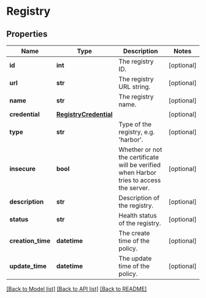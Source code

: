 # Registry


## Properties
Name | Type | Description | Notes
------------ | ------------- | ------------- | -------------
**id** | **int** | The registry ID. | [optional] 
**url** | **str** | The registry URL string. | [optional] 
**name** | **str** | The registry name. | [optional] 
**credential** | [**RegistryCredential**](RegistryCredential.md) |  | [optional] 
**type** | **str** | Type of the registry, e.g. &#39;harbor&#39;. | [optional] 
**insecure** | **bool** | Whether or not the certificate will be verified when Harbor tries to access the server. | [optional] 
**description** | **str** | Description of the registry. | [optional] 
**status** | **str** | Health status of the registry. | [optional] 
**creation_time** | **datetime** | The create time of the policy. | [optional] 
**update_time** | **datetime** | The update time of the policy. | [optional] 

[[Back to Model list]](../README.md#documentation-for-models) [[Back to API list]](../README.md#documentation-for-api-endpoints) [[Back to README]](../README.md)


